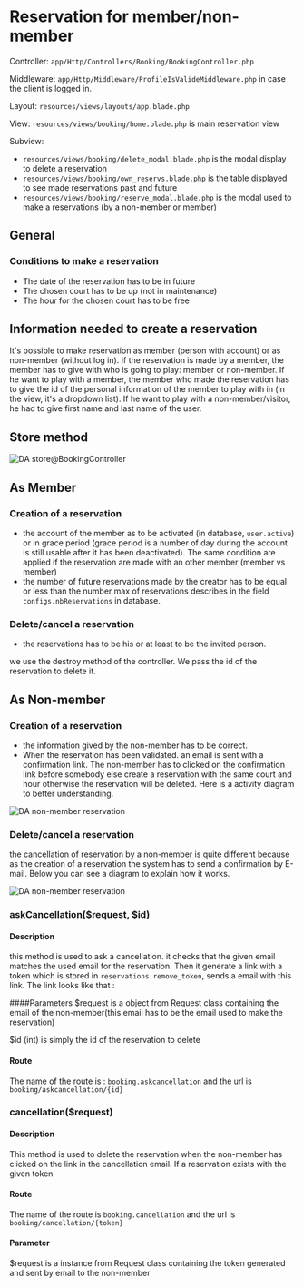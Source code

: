 # Reservation for member/non-member

Controller: `app/Http/Controllers/Booking/BookingController.php`

Middleware: `app/Http/Middleware/ProfileIsValideMiddleware.php`  in case the client is logged in.

Layout: `resources/views/layouts/app.blade.php` 

View: `resources/views/booking/home.blade.php` is main reservation view

Subview:
- `resources/views/booking/delete_modal.blade.php` is the modal display to delete a reservation 
- `resources/views/booking/own_reservs.blade.php` is the table displayed to see made reservations past and future
- `resources/views/booking/reserve_modal.blade.php` is the modal used to make a reservations (by a non-member or member)



## General
### Conditions to make a reservation

- The date of the reservation has to be in future
- The chosen court has to be up (not in maintenance)
- The hour for the chosen court has to be free




## Information needed to create a reservation
It's possible to make reservation as member (person with account) or as non-member (without log in). 
If the reservation is made by a member, the member has to give with who is going to play: member or non-member. If he want
to play with a member, the member who made the reservation has to give the id of the personal information of the member 
to play with in (in the view, it's a dropdown list). If he want to play with a non-member/visitor, he had to give first name
and last name of the user.

## Store method

![DA store@BookingController](img/reservations/Store-BookingController.png)



## As Member 
### Creation of a reservation
- the account of the member as to be activated (in database, `user.active`) or in grace period (grace period is 
a number of day during the account 
is still usable after it has been deactivated). The same condition are applied if the reservation are made with an 
other member (member vs member)
- the number of future reservations made by the creator has to be equal or less than the number max of reservations describes in the field 
`configs.nbReservations` in database. 

### Delete/cancel a reservation
- the reservations has to be his or at least to be the invited person. 

we use the destroy method of the controller. We pass the id of the reservation to delete it.



## As Non-member

### Creation of a reservation
- the information gived by the non-member has to be correct.
- When the reservation has been validated. an email is sent with a confirmation link. The non-member has to clicked on
the confirmation link before somebody else create a reservation with the same court and hour otherwise the reservation will be 
deleted. Here is a activity diagram to better understanding. 

![DA non-member reservation](img/reservations/nonMemberReservation.png)



### Delete/cancel a reservation

the cancellation of reservation by a non-member is quite different because as the creation of a reservation the system has
to send a confirmation by E-mail. Below you can see a diagram to explain how it works.

![DA non-member reservation](img/reservations/nonMemberReservationCancellation.png)

### askCancellation($request, $id)

#### Description

this method is used to ask a cancellation. it checks that the given email matches the used email for the reservation. 
Then it generate a link with a token which is stored in `reservations.remove_token`, sends a email with this link.
The link looks like that : 

####Parameters
$request is a object from Request class containing the email of the non-member(this email has to be the email used to make the
reservation) 

$id (int) is simply the id of the reservation to delete 

#### Route
The name of the route is : `booking.askcancellation` and the url is `booking/askcancellation/{id}`


 
### cancellation($request) 

#### Description
This method is used to delete the reservation when the non-member has clicked on the link in the cancellation email.
If a reservation exists with the given token

#### Route
The name of the route is `booking.cancellation` and the url is `booking/cancellation/{token}`

#### Parameter
$request is a instance from Request class containing the token generated and sent by email to the non-member







